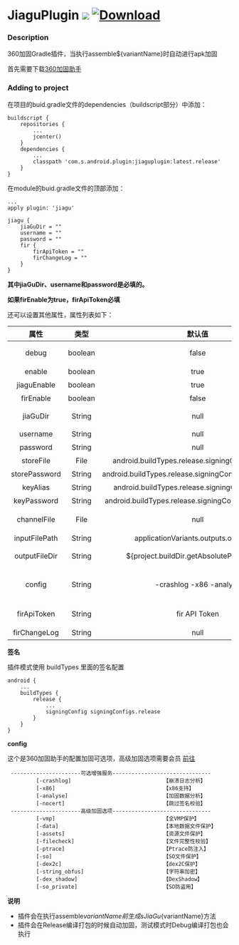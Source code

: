 # JiaguPlugin [![](https://img.shields.io/bintray/v/shuaijianwen/android/jiaguplugin.svg)](https://jcenter.bintray.com/com/s/android/plugin/jiaguplugin/) [ ![Download](https://api.bintray.com/packages/shuaijianwen/android/jiaguplugin/images/download.svg?version=1.2.1) ](https://bintray.com/shuaijianwen/android/jiaguplugin/1.2.1/link)

### Description

360加固Gradle插件，当执行assemble${variantName}时自动进行apk加固

首先需要下载[360加固助手](http://jiagu.360.cn/#/global/download)

### Adding to project

在项目的buid.gradle文件的dependencies（buildscript部分）中添加：
```
buildscript {
    repositories {
        ...
        jcenter()
    }
    dependencies {
        ...
        classpath 'com.s.android.plugin:jiaguplugin:latest.release'
    }
}
```

在module的buid.gradle文件的顶部添加：

```
...
apply plugin: 'jiagu'

jiagu {
    jiaGuDir = ""
    username = ""
    password = ""
    fir {
        firApiToken = ""
        firChangeLog = ""
    }
}
```
**其中jiaGuDir、username和password是必填的。**

**如果firEnable为true，firApiToken必填**

还可以设置其他属性，属性列表如下：

|       属性        |	    类型    |                          默认值                           |                    说 明                    |
|:-----------------:|:-------------:|:---------------------------------------------------------:|:---------------------------:|
|    debug          |    boolean    |     false                                                 |    调试模式开关，会打印更多log，自动加固        |
|    enable         |    boolean    |     true                                                  |    插件开关                   |
|    jiaguEnable    |    boolean    |     true                                                  |    加固开关                   |
|    firEnable      |    boolean    |     false                                                 |    fir上传开关                   |
|    jiaGuDir       |    String     |     null                                                  |    360加固助手安装地址\jiagu 类似D:\360jiagubao_windows_64\jiagu         |
|    username       |    String     |     null                                                  |    360加固助手登录用户名                   |
|    password       |    String     |     null                                                  |    360加固助手登录密码                    |
|    storeFile      |    File       |     android.buildTypes.release.signingConfig.storeFile    |    签名文件（具体说明见下文“签名”）   |
|    storePassword  |    String     |     android.buildTypes.release.signingConfig.storePassword|    签名密码（具体说明见下文“签名”）   |
|    keyAlias       |    String     |     android.buildTypes.release.signingConfig.keyAlias     |    别名（具体说明见下文“签名”）   |
|    keyPassword    |    String     |     android.buildTypes.release.signingConfig.keyPassword  |    别名密码（具体说明见下文“签名”） |
|    channelFile    |    File       |     null                                                  |    多渠道打包设置，选择.txt文件，下载的jiagu包里有多渠道模板.txt  |
|    inputFilePath  |    String     |     applicationVariants.outputs.outputFile                |    打包的apk路径   |
|    outputFileDir  |    String     |     ${project.buildDir.getAbsolutePath()}\jiagu           |    加固后apk的输出路径，app\build\jiagu   |
|    config         |    String     |     -crashlog -x86 -analyse                               |    加固配置，默认选择崩溃日志服务、支持x86架构设备、选择数据分析服务   |
|    firApiToken    |    String     |     fir API Token                                         |    鼠标悬浮头像，出现API Token 按钮，点击   |
|    firChangeLog   |    String     |     null                                                  |    更新说明   |

**签名**

插件模式使用 buildTypes 里面的签名配置
```
android {
    ...
    buildTypes {
        release {
            ...
            signingConfig signingConfigs.release
        }
    }
}
```

**config**

这个是360加固助手的配置加固可选项，高级加固选项需要会员 [前往](http://jiagu.360.cn/#/global/vip/packages)
```
 ----------------------可选增强服务-------------------------------
         [-crashlog]                             【崩溃日志分析】
         [-x86]                                  【x86支持】
         [-analyse]                              【加固数据分析】
         [-nocert]                               【跳过签名校验】
 ----------------------高级加固选项-------------------------------
         [-vmp]                                  【全VMP保护】
         [-data]                                 【本地数据文件保护】
         [-assets]                               【资源文件保护】
         [-filecheck]                            【文件完整性校验】
         [-ptrace]                               【Ptrace防注入】
         [-so]                                   【SO文件保护】
         [-dex2c]                                【dex2C保护】
         [-string_obfus]                         【字符串加密】
         [-dex_shadow]                           【DexShadow】
         [-so_private]                           【SO防盗用】
```

**说明**

- 插件会在执行assemble${variantName}前生成sJiaGu${variantName}方法
- 插件会在Release编译打包的时候自动加固，测试模式时Debug编译打包也会执行


